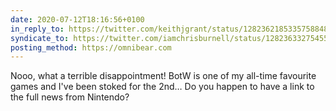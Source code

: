 ```yaml
---
date: 2020-07-12T18:16:56+0100
in_reply_to: https://twitter.com/keithjgrant/status/1282362185335758848
syndicate_to: https://twitter.com/iamchrisburnell/status/1282363327545516032
posting_method: https://omnibear.com
---
```


Nooo, what a terrible disappointment! BotW is one of my all-time favourite games and I've been stoked for the 2nd… Do you happen to have a link to the full news from Nintendo?
